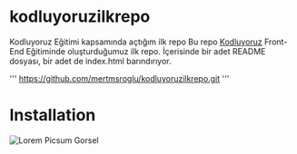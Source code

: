 # kodluyoruzilkrepo
Kodluyoruz Eğitimi kapsamında açtığım ilk repo
Bu repo [Kodluyoruz](https://www.kodluyoruz.org) Front-End Eğitiminde oluşturduğumuz ilk repo. İçerisinde bir adet README dosyası, bir adet de index.html barındırıyor.


'''
https://github.com/mertmsroglu/kodluyoruzilkrepo.git
'''


# Installation
![Lorem Picsum Gorsel](https://prnt.sc/1igXafWBN9FS)
